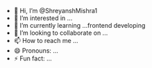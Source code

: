 - 👋 Hi, I’m @ShreyanshMishra1
- 👀 I’m interested in ...
- 🌱 I’m currently learning ...frontend developing
- 💞️ I’m looking to collaborate on ...
- 📫 How to reach me ...
- 😄 Pronouns: ...
- ⚡ Fun fact: ...

<!---
ShreyanshMishra1/ShreyanshMishra1 is a ✨ special ✨ repository because its `README.md` (this file) appears on your GitHub profile.
You can click the Preview link to take a look at your changes.
--->
